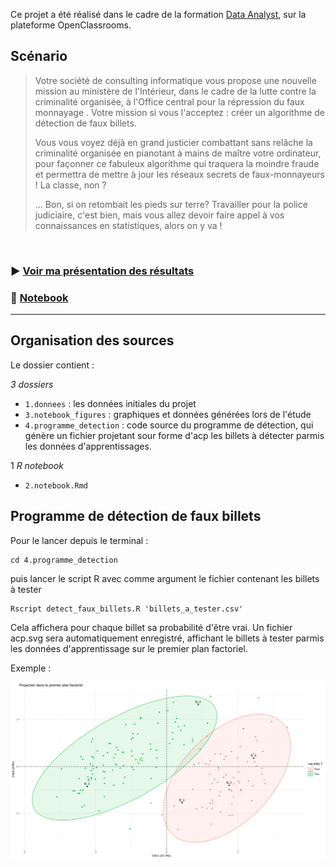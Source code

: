 Ce projet a été réalisé dans le cadre de la formation [Data Analyst](https://openclassrooms.com/fr/paths/65-data-analyst), sur la plateforme OpenClassrooms.

## Scénario

> Votre société de consulting informatique vous propose une nouvelle mission au ministère de l'Intérieur, dans le cadre de la lutte contre la criminalité organisée, à l'Office central pour la répression du faux monnayage . Votre mission si vous l'acceptez : créer un algorithme de détection de faux billets. 
>
> Vous vous voyez déjà en grand justicier combattant sans relâche la criminalité organisée en pianotant à mains de maître votre ordinateur, pour façonner ce fabuleux algorithme  qui traquera la moindre fraude et permettra de mettre à jour les réseaux secrets de faux-monnayeurs ! La classe, non ?
>
>... Bon, si on retombait les pieds sur terre? Travailler pour la police judiciaire, c'est bien, mais vous allez devoir faire appel à vos connaissances en statistiques, alors on y va !

<br />

### :arrow_forward: [Voir ma présentation des résultats](présentation.pdf)

### :notebook: [Notebook](https://htmlpreview.github.io/?https://github.com/CharlieBrugvin/detection-faux-billets-en-R/blob/master/2.notebook.html)

------------------------------------------------------------

## Organisation des sources

Le dossier contient :

*3 dossiers*
- `1.donnees` : les données initiales du projet
- `3.notebook_figures` : graphiques et données générées lors de l'étude
- `4.programme_detection` : code source du programme de détection, qui génère un fichier projetant sour forme d'acp les billets à détecter parmis les données d'apprentissages.
    
1 *R notebook*
- `2.notebook.Rmd`

## Programme de détection de faux billets

Pour le lancer depuis le terminal :
```
cd 4.programme_detection
```
puis lancer le script R avec comme argument le fichier contenant les billets à tester
```
Rscript detect_faux_billets.R 'billets_a_tester.csv'
```

Cela affichera pour chaque billet sa probabilité d'être vrai. Un fichier acp.svg sera automatiquement enregistré, affichant le billets à tester parmis les données d'apprentissage sur le premier plan factoriel.

Exemple : 

![alt text](4.programme_detection/acp.svg)

